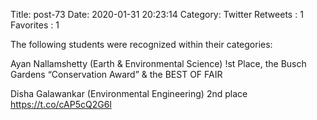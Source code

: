 Title: post-73
Date: 2020-01-31 20:23:14
Category: Twitter
Retweets : 1
Favorites : 1

The following students were recognized within their categories:

Ayan Nallamshetty (Earth &amp; Environmental Science) !st Place, the Busch Gardens “Conservation Award” &amp; the BEST OF FAIR

Disha Galawankar (Environmental Engineering) 2nd place https://t.co/cAP5cQ2G6l
